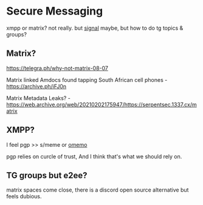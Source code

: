 # Secure Messaging

xmpp or matrix? not really. but [signal](https://signal.org/blog/signal-private-group-system/) maybe, but how to do tg topics & groups?

## Matrix?

https://telegra.ph/why-not-matrix-08-07

Matrix linked Amdocs found tapping South African cell phones - https://archive.ph/iFJ0n

Matrix Metadata Leaks? - https://web.archive.org/web/20210202175947/https://serpentsec.1337.cx/matrix

## XMPP?

I feel pgp >> s/meme or [omemo](https://xmpp.org/extensions/xep-0384.html)

pgp relies on curcle of trust, And I think that's what we should rely on.

## TG groups but e2ee?

matrix spaces come close, there is a discord open source alternative but feels dubious.
